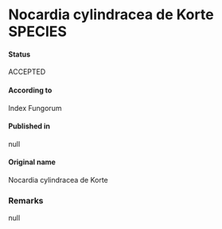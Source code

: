 Nocardia cylindracea de Korte SPECIES
=======

#### Status
ACCEPTED

#### According to
Index Fungorum

#### Published in
null

#### Original name
Nocardia cylindracea de Korte

### Remarks
null